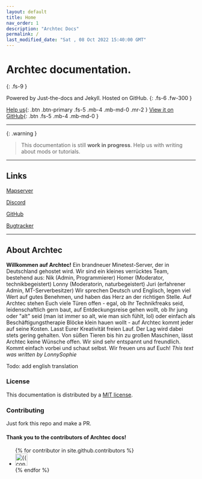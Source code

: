 ```yaml
---
layout: default
title: Home
nav_order: 1
description: "Archtec Docs"
permalink: /
last_modified_date: "Sat , 08 Oct 2022 15:40:00 GMT"
---
```


# Archtec documentation.
{: .fs-9 }

Powered by Just-the-docs and Jekyll. Hosted on GitHub.
{: .fs-6 .fw-300 }

[Help us](#getting-started){: .btn .btn-primary .fs-5 .mb-4 .mb-md-0 .mr-2 } [View it on GitHub](https://github.com/Archtec-io/docs){: .btn .fs-5 .mb-4 .mb-md-0 }

---

{: .warning }
> This documentation is still **work in progress**.
> Help us with writing about mods or tutorials.

---

## Links

[Mapserver](http://map.archtec.freemyip.com)

[Discord](https://discord.gg/txCMTMwBWm)

[GitHub](https://github.com/Archtec-io)

[Bugtracker](https://github.com/Archtec-io/bugtracker/issues)

---

## About Archtec

**Willkommen auf Archtec!**
Ein brandneuer Minetest-Server, der in Deutschland gehostet wird. Wir sind ein kleines verrücktes Team, bestehend aus:
Nik (Admin, Programmierer)
Homer (Moderator, technikbegeistert)
Lonny (Moderatorin, naturbegeistert)
Juri (erfahrener Admin, MT-Serverbesitzer)
Wir sprechen Deutsch und Englisch, legen viel Wert auf gutes Benehmen, und haben das Herz an der richtigen Stelle. 
Auf Archtec stehen Euch viele Türen offen - egal, ob Ihr Technikfreaks seid, leidenschaftlich gern baut, auf Entdeckungsreise gehen wollt, ob Ihr jung oder "alt" seid (man ist immer so alt, wie man sich fühlt, lol) oder einfach als Beschäftigungstherapie Blöcke klein hauen wollt - auf Archtec kommt jeder auf seine Kosten. Lasst Eurer Kreativität freien Lauf. Der Lag wird dabei stets gering gehalten. Von süßen Tieren bis hin zu großen Maschinen, lässt Archtec keine Wünsche offen. Wir sind sehr entspannt und freundlich. Kommt einfach vorbei und schaut selbst. Wir freuen uns auf Euch!
*This text was written by LonnySophie*

Todo: add english translation

### License

This documentation is distributed by a [MIT license](https://en.wikipedia.org/wiki/MIT_License).

### Contributing

Just fork this repo and make a PR.

#### Thank you to the contributors of Archtec docs!

<ul class="list-style-none">
{% for contributor in site.github.contributors %}
  <li class="d-inline-block mr-1">
     <a href="{{ contributor.html_url }}"><img src="{{ contributor.avatar_url }}" width="32" height="32" alt="{{ contributor.login }}"/></a>
  </li>
{% endfor %}
</ul>
